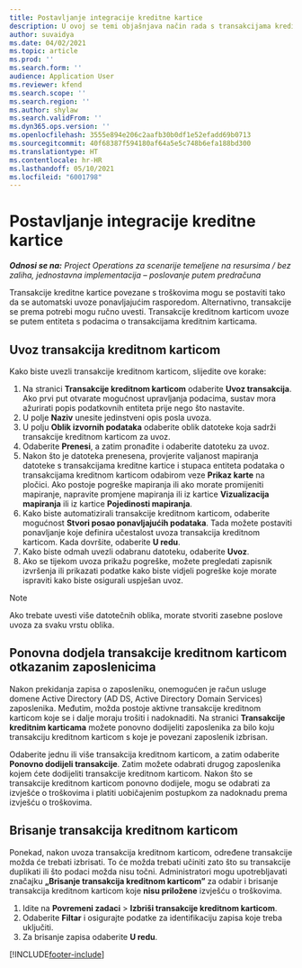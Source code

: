 ```yaml
---
title: Postavljanje integracije kreditne kartice
description: U ovoj se temi objašnjava način rada s transakcijama kreditnih kartica povezanih s troškovima.
author: suvaidya
ms.date: 04/02/2021
ms.topic: article
ms.prod: ''
ms.search.form: ''
audience: Application User
ms.reviewer: kfend
ms.search.scope: ''
ms.search.region: ''
ms.author: shylaw
ms.search.validFrom: ''
ms.dyn365.ops.version: ''
ms.openlocfilehash: 3555e894e206c2aafb30b0df1e52efadd69b0713
ms.sourcegitcommit: 40f68387f594180af64a5e5c748b6efa188bd300
ms.translationtype: HT
ms.contentlocale: hr-HR
ms.lasthandoff: 05/10/2021
ms.locfileid: "6001798"
---
```

# <a name="set-up-credit-card-integration"></a>Postavljanje integracije kreditne kartice

_**Odnosi se na:** Project Operations za scenarije temeljene na resursima / bez zaliha, jednostavna implementacija – poslovanje putem predračuna_

Transakcije kreditne kartice povezane s troškovima mogu se postaviti tako da se automatski uvoze ponavljajućim rasporedom. Alternativno, transakcije se prema potrebi mogu ručno uvesti. Transakcije kreditnom karticom uvoze se putem entiteta s podacima o transakcijama kreditnim karticama.

## <a name="import-credit-card-transactions"></a>Uvoz transakcija kreditnom karticom

Kako biste uvezli transakcije kreditnom karticom, slijedite ove korake:

1. Na stranici **Transakcije kreditnom karticom** odaberite **Uvoz transakcija**. Ako prvi put otvarate mogućnost upravljanja podacima, sustav mora ažurirati popis podatkovnih entiteta prije nego što nastavite.
2. U polje **Naziv** unesite jedinstveni opis posla uvoza.
3. U polju **Oblik izvornih podataka** odaberite oblik datoteke koja sadrži transakcije kreditnom karticom za uvoz.
4. Odaberite **Prenesi**, a zatim pronađite i odaberite datoteku za uvoz.
5. Nakon što je datoteka prenesena, provjerite valjanost mapiranja datoteke s transakcijama kreditne kartice i stupaca entiteta podataka o transakcijama kreditnom karticom odabirom veze **Prikaz karte** na pločici. Ako postoje pogreške mapiranja ili ako morate promijeniti mapiranje, napravite promjene mapiranja ili iz kartice **Vizualizacija mapiranja** ili iz kartice **Pojedinosti mapiranja**.
6. Kako biste automatizirali transakcije kreditnom karticom, odaberite mogućnost **Stvori posao ponavljajućih podataka**. Tada možete postaviti ponavljanje koje definira učestalost uvoza transakcija kreditnom karticom. Kada dovršite, odaberite **U redu**.
7. Kako biste odmah uvezli odabranu datoteku, odaberite **Uvoz**.
8. Ako se tijekom uvoza prikažu pogreške, možete pregledati zapisnik izvršenja ili prikazati podatke kako biste vidjeli pogreške koje morate ispraviti kako biste osigurali uspješan uvoz.

> [!NOTE]
> Ako trebate uvesti više datotečnih oblika, morate stvoriti zasebne poslove uvoza za svaku vrstu oblika.

## <a name="reassign-the-credit-card-transactions-for-terminated-employees"></a>Ponovna dodjela transakcije kreditnom karticom otkazanim zaposlenicima

Nakon prekidanja zapisa o zaposleniku, onemogućen je račun usluge domene Active Directory (AD DS, Active Directory Domain Services) zaposlenika. Međutim, možda postoje aktivne transakcije kreditnom karticom koje se i dalje moraju trošiti i nadoknaditi. Na stranici **Transakcije kreditnim karticama** možete ponovno dodijeliti zaposlenika za bilo koju transakciju kreditnom karticom s koje je povezani zaposlenik izbrisan.

Odaberite jednu ili više transakcija kreditnom karticom, a zatim odaberite **Ponovno dodijeli transakcije**. Zatim možete odabrati drugog zaposlenika kojem ćete dodijeliti transakcije kreditnom karticom. Nakon što se transakcije kreditnom karticom ponovno dodijele, mogu se odabrati za izvješće o troškovima i platiti uobičajenim postupkom za nadoknadu prema izvješću o troškovima.

## <a name="delete-credit-card-transactions"></a>Brisanje transakcija kreditnom karticom 

Ponekad, nakon uvoza transakcija kreditnom karticom, određene transakcije možda će trebati izbrisati. To će možda trebati učiniti zato što su transakcije duplikati ili što podaci možda nisu točni. Administratori mogu upotrebljavati značajku **„Brisanje transakcija kreditnom karticom”** za odabir i brisanje transakcija kreditnom karticom koje **nisu priložene** izvješću o troškovima. 

1. Idite na **Povremeni zadaci** > **Izbriši transakcije kreditnom karticom**.
2. Odaberite **Filtar** i osigurajte podatke za identifikaciju zapisa koje treba uključiti.
3. Za brisanje zapisa odaberite **U redu**. 

[!INCLUDE[footer-include](../includes/footer-banner.md)]
